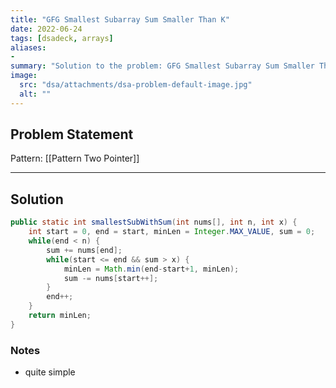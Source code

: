 ```yaml
---
title: "GFG Smallest Subarray Sum Smaller Than K"
date: 2022-06-24
tags: [dsadeck, arrays]
aliases:
- 
summary: "Solution to the problem: GFG Smallest Subarray Sum Smaller Than K"
image:
  src: "dsa/attachments/dsa-problem-default-image.jpg"
  alt: ""
---
```


## Problem Statement


Pattern: [[Pattern Two Pointer]]

---

## Solution
``` java
public static int smallestSubWithSum(int nums[], int n, int x) {
	int start = 0, end = start, minLen = Integer.MAX_VALUE, sum = 0;
	while(end < n) {
		sum += nums[end];
		while(start <= end && sum > x) {
			minLen = Math.min(end-start+1, minLen);
			sum -= nums[start++];
		}
		end++;
	}
	return minLen;
}
```

### Notes
- quite simple

